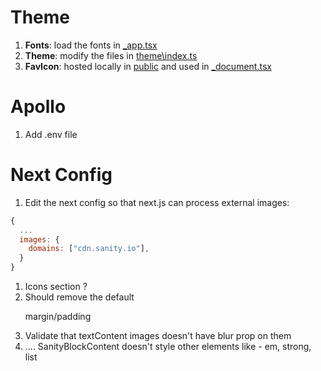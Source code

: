 # Theme

1. **Fonts**: load the fonts in [\_app.tsx](./next/pages/_app.tsx)
2. **Theme**: modify the files in [theme\index.ts](./next/template/theme/index.ts)
3. **FavIcon**: hosted locally in [public](./next/public/) and used in [\_document.tsx](./next/pages/_document.tsx)

# Apollo

1. Add .env file

# Next Config

1. Edit the next config so that next.js can process external images:

```js
{
  ...
  images: {
    domains: ["cdn.sanity.io"],
  }
}
```

<!-- TODO -->

1. Icons section ?
2. Should remove the default <p> margin/padding
3. Validate that textContent images doesn't have blur prop on them
4. .... SanityBlockContent doesn't style other elements like - em, strong, list
